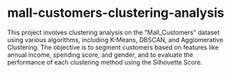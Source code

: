 # mall-customers-clustering-analysis
This project involves clustering analysis on the "Mall_Customers" dataset using various algorithms, including K-Means, DBSCAN, and Agglomerative Clustering. The objective is to segment customers based on features like annual income, spending score, and gender, and to evaluate the performance of each clustering method using the Silhouette Score. 
